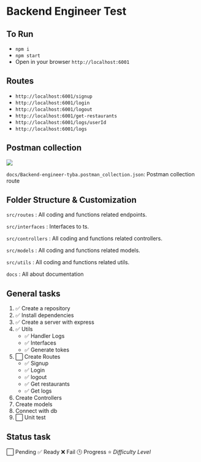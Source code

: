 # Backend Engineer Test

## To Run
- ```npm i```
- ```npm start```
- Open in your browser ```http://localhost:6001```

## Routes

- ```http://localhost:6001/signup```
- ```http://localhost:6001/login```
- ```http://localhost:6001/logout```
- ```http://localhost:6001/get-restaurants```
- ```http://localhost:6001/logs/userId```
- ```http://localhost:6001/logs```


## Postman collection
![][1]

`docs/Backend-engineer-tyba.postman_collection.json`: Postman collection route
## Folder Structure & Customization
`src/routes` : All coding and functions related endpoints.

`src/interfaces` : Interfaces to ts.

`src/controllers` : All coding and functions related controllers.

`src/models` : All coding and functions related models.

`src/utils` : All coding and functions related utils.

`docs` : All about documentation

## **General** **tasks**
1. ✅ Create a repository
2. ✅ Install dependencies
3. ✅ Create a server with express
4. ✅ Utils 
    - ✅ Handler Logs
    - ✅ Interfaces
    - ✅ Generate tokes
6. ⬜️ Create Routes
    - ✅ Signup
    - ✅ Login
    - ✅ logout
    - ✅ Get restaurants
    - ✅ Get logs
7. Create Controllers
8. Create models
9. Connect with db
10. ⬜️ Unit test

## __Status task__
⬜️ Pending
✅ Ready
❌ Fail
🕒 Progress
⭐️ _Difficulty Level_


[comment]: <> (Sources readme)
[1]:https://scontent-bog1-1.xx.fbcdn.net/v/t1.6435-1/107800951_3061159633962395_886217213345086584_n.png?stp=dst-png_p148x148&_nc_cat=101&ccb=1-5&_nc_sid=1eb0c7&_nc_eui2=AeGigQfDMoENaCpINbK8Z-gg18wthNFdaSXXzC2E0V1pJfDDqVooa7gG0mGZo3WR9YSCp80oz4jSGzeztvyp20kU&_nc_ohc=x8XYgestwLoAX9-SFJl&_nc_ht=scontent-bog1-1.xx&oh=00_AT-vxavQCU-hwDhH7BmSwum26GLPYe6F8ygYL55CzsJn3w&oe=626FA8D5
